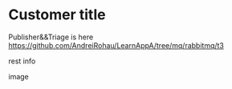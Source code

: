 # Customer title
Publisher&&Triage is here https://github.com/AndreiRohau/LearnAppA/tree/mq/rabbitmq/t3

rest info

image